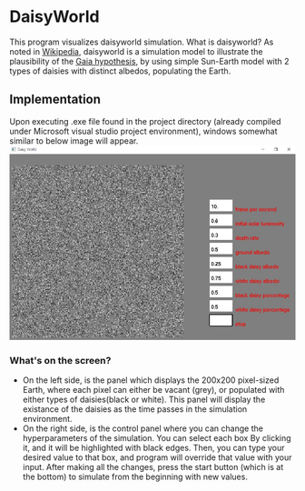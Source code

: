 # DaisyWorld

This program visualizes daisyworld simulation.
What is daisyworld? As noted in [Wikipedia](https://en.wikipedia.org/wiki/Daisyworld), daisyworld is a simulation model to illustrate the plausibility of the [Gaia hypothesis](https://en.wikipedia.org/wiki/Gaia_hypothesis), by using simple Sun-Earth model with 2 types of daisies with distinct albedos, populating the Earth.

## Implementation

Upon executing .exe file found in the project directory (already compiled under Microsoft visual studio project environment), windows somewhat similar to below image will appear.<br/>
![daisyworld_image](assets/daisyworld.jpg)<br/>
### What's on the screen?
* On the left side, is the panel which displays the 200x200 pixel-sized Earth, where each pixel can either be vacant (grey), or populated with either types of daisies(black or white). This panel will display the existance of the daisies as the time passes in the simulation environment.<br/>
* On the right side, is the control panel where you can change the hyperparameters of the simulation. You can select each box By clicking it, and it will be highlighted with black edges. Then, you can type  your desired value to that box, and program will override that value with your input. After making all the changes, press the start button (which is at the bottom) to simulate from the beginning with new values.


